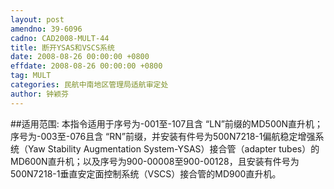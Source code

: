 ```yaml
---
layout: post
amendno: 39-6096
cadno: CAD2008-MULT-44
title: 断开YSAS和VSCS系统
date: 2008-08-26 00:00:00 +0800
effdate: 2008-08-26 00:00:00 +0800
tag: MULT
categories: 民航中南地区管理局适航审定处
author: 钟颖芬
---
```


##适用范围:
本指令适用于序号为-001至-107且含 “LN”前缀的MD500N直升机；序号为-003至-076且含 “RN”前缀，并安装有件号为500N7218-1偏航稳定增强系统（Yaw Stability Augmentation System-YSAS）接合管（adapter tubes）的MD600N直升机；以及序号为900-00008至900-00128，且安装有件号为500N7218-1垂直安定面控制系统（VSCS）接合管的MD900直升机。

